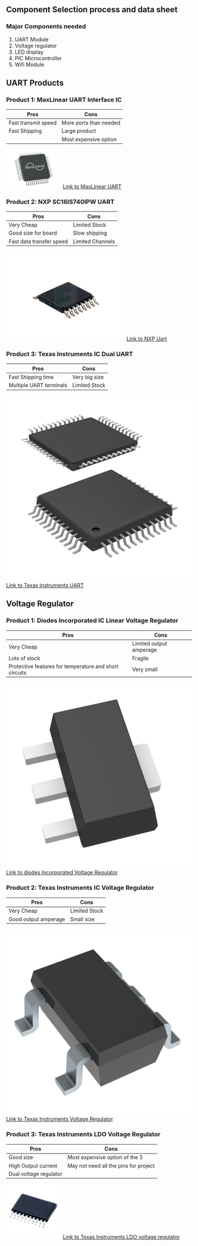 ## Component Selection process and data sheet

### Major Components needed

1. UART Module
2. Voltage regulator
3. LED display
4. PIC Microcontroller
5. Wifi Module



## UART Products
### Product 1: MaxLinear UART Interface IC

Pros                 |  Cons 
---------------------|----------------
 Fast transmit speed | More ports than needed
Fast Shipping        | Large product
                     | Most expensive option

![MaxLinear UART](UARTpic1.webp)
[Link to MaxLinear UART](https://www.mouser.com/ProductDetail/MaxLinear/ST16C554CQ64-F?qs%3DsGAEpiMZZMuyKkoWRCJ2WK2LkBH%2Fe8DzpnRsCY%2FOJKM%3D)

### Product 2: NXP SC16IS740IPW UART

Pros                      |  Cons 
--------------------------|----------------
Very Cheap                | Limited Stock
Good size for board       | Slow shipping
Fast data transfer speed  | Limited Channels

![NXP Uart](UART2.jpg)
[Link to NXP Uart](https://www.futureelectronics.com/p/semiconductors--signal-interface--uart/sc16is740ipw-112-nxp-7849771)

### Product 3: Texas Instruments IC Dual UART

Pros                      |  Cons 
--------------------------|----------------
Fast Shipping time        | Very big size
Multiple UART terminals   | Limited Stock

![Texas Instruments Dual UART](UART3.jpg)
[Link to Texas Instruments UART](https://www.digikey.com/en/products/detail/texas-instruments/TL16C2550PFBR/2451287?gQT=2)

## Voltage Regulator
### Product 1: Diodes Incorporated IC Linear Voltage Regulator

Pros                                                    |  Cons 
--------------------------------------------------------|----------------
Very Cheap                                              | Limited output amperage
Lots of stock                                           | Fragile
Protective features for temperature and short circuits  | Very small

![Diodes Incorporated voltage regulator](VoltageReg1-1.jpg)
[Link to diodes Incorporated Voltage Regulator](https://www.digikey.com/en/products/detail/diodes-incorporated/AS78L05RTR-G1/8545831?gQT=1)

### Product 2: Texas Instruments IC Voltage Regulator

Pros                      |  Cons 
--------------------------|----------------
Very Cheap                | Limited Stock
Good output amperage      | Small size

![alt text](VoltReg2.jpg)
[Link to Texas Instruments Voltage Regulator](https://www.digikey.com/en/products/detail/texas-instruments/TLV70245DBVT/3313487?gclsrc=aw.ds&&utm_adgroup=Texas%20Instruments&utm_source=google&utm_medium=cpc&utm_campaign=PMax%20Shopping_Supplier_Texas%20Instruments&utm_term=&utm_content=Texas%20Instruments&utm_id=go_cmp-17816159938_adg-_ad-__dev-c_ext-_prd-3313487_sig-CjwKCAiAtYy9BhBcEiwANWQQL6YN1oEZa4xfyE7WO1s_B3ArOTaa2NjwByYHu9_ywzZCVhIErApSexoC3EAQAvD_BwE&gad_source=1&gclid=CjwKCAiAtYy9BhBcEiwANWQQL6YN1oEZa4xfyE7WO1s_B3ArOTaa2NjwByYHu9_ywzZCVhIErApSexoC3EAQAvD_BwE&gclsrc=aw.ds)

### Product 3: Texas Instruments LDO Voltage Regulator

Pros                      |  Cons 
--------------------------|----------------
Good size                 | Most expensive option of the 3
High Output current       | May not need all the pins for project
Dual voltage regulator    | 

![alt text](VoltReg3.webp)
[Link to Texas Instruments LDO voltage regulator](https://www.mouser.com/ProductDetail/Texas-Instruments/TPS70102PWP?qs%3DbkMXpVdiF41JmXPuczOpzA%3D%3D%26mgh%3D1%26srsltid%3DAfmBOoqtSqjdChy1NdfwYW6UW45uYxGgOzW0J132YBuycw3jOd45rfBqCuM%26gQT%3D1)

